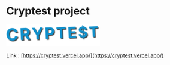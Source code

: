 # Cryptest project

![Cryptest logo](https://raw.githubusercontent.com/Cryptest-Project/Front/main/assets/images/logo.png)

Link : [https://cryptest.vercel.app/](https://cryptest.vercel.app/)
